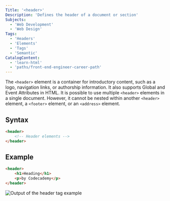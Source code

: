 ```yaml
---
Title: '<header>'
Description: 'Defines the header of a document or section'
Subjects:
  - 'Web Development'
  - 'Web Design'
Tags:
  - 'Headers'
  - 'Elements'
  - 'Tags'
  - 'Semantic'
CatalogContent:
  - 'learn-html'
  - 'paths/front-end-engineer-career-path'
---
```


The `<header>` element is a container for introductory content, such as a logo, navigation links, or authorship information. It also supports Global and Event Attributes in HTML. It is possible to use multiple `<header>` elements in a single document. However, it cannot be nested within another `<header>` element, a `<footer>` element, or an `<address>` element.

## Syntax

```html
<header>
    <!-- Header elements -->
</header>
```

## Example

```html
<header>
    <h1>Heading</h1>
    <p>by Codecademy</p>
</header>
```

![Output of the header tag example](https://raw.githubusercontent.com/Codecademy/docs/main/media/html-header-example.png)

